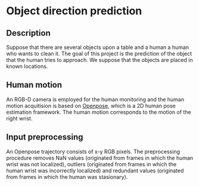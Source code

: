 # Object direction prediction

## Description
Suppose that there are several objects upon a table and a human a human who wants
to clean it. The goal of this project is the prediction of the object that the human tries
to approach. We suppose that the objects are placed in known locations.

## Human motion
An RGB-D camera is employed for the human monitoring and the human motion acquitision is based on 
[Openpose](https://github.com/CMU-Perceptual-Computing-Lab/openpose), which is a 2D human pose estimation
framework. The human motion corresponds to the motion of the right wrist.

## Input preprocessing
An Openpose trajectory consists of x-y RGB pixels. The preprocessing procedure removes NaN values
(originated from frames in which the human wrist was not localized), outliers (originated from frames in which
the human wrist was incorrectly localized) and redundant values (originated from frames in which the human was
stasionary).
